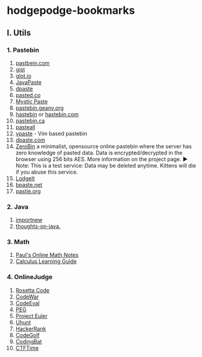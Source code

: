 # hodgepodge-bookmarks

## I. Utils

### 1. Pastebin

1. [pastbein.com](http://pastebin.com/)
2. [gist](https://gist.github.com/)
3. [glot.io](https://glot.io/)
4. [JavaPaste](http://rifers.org/paste/)
5. [dpaste](https://dpaste.de/)
6. [pasted.co](http://pasted.co/)
7. [Mystic Paste](http://mysticpaste.com/new)
8. [pastebin.geany.org](http://pastebin.geany.org/)
9. [hastebin](pastebin.geany.org) or [hastebin.com](http://hastebin.com/)
10. [pastebin.ca](http://pastebin.ca/)
11. [pasteall](http://www.pasteall.org/)
12. [vpaste](http://vpaste.net/) - Vim based pastebin
13. [dpaste.com](http://dpaste.com/)
14. [ZeroBin](https://pastebin.aquilenet.fr/) a minimalist, opensource online pastebin where the server has zero knowledge of pasted data. Data is encrypted/decrypted in the browser using 256 bits AES. More information on the project page. ▶ Note: This is a test service: Data may be deleted anytime. Kittens will die if you abuse this service.
15. [LodgeIt](https://paste.lugons.org/)
16. [bpaste.net](https://bpaste.net/)
17. [pastie.org](pastie.org)

### 2. Java
1. [importnew](http://www.importnew.com/)
2. [thoughts-on-java.](http://www.thoughts-on-java.org/)

### 3. Math
1. [Paul's Online Math Notes](http://tutorial.math.lamar.edu/)
2. [Calculus Learning Guide](https://betterexplained.com/guides/calculus/)

### 4. OnlineJudge
1. [Rosetta Code](http://rosettacode.org/wiki/Rosetta_Code)
2. [CodeWar](https://www.codewars.com/)
3. [CodeEval](https://www.codeeval.com/)
4. [PEG](http://wcipeg.com/main)
5. [Project Euler](https://projecteuler.net/)
6. [Uhunt](http://uhunt.onlinejudge.org/)
7. [HackerRank](https://www.hackerrank.com/)
8. [CodeGolf](https://codegolf.stackexchange.com/)
9. [CodingBat](http://codingbat.com/java)
10. [CTFTime](https://ctftime.org/)

